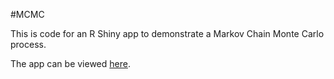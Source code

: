 #MCMC

This is code for an R Shiny app to demonstrate a Markov Chain Monte Carlo process.

The app can be viewed [here](http://teaching.stat.ncsu.edu:3838/jbpost2/MCMC/).
